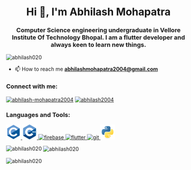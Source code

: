 <h1 align="center">Hi 👋, I'm Abhilash Mohapatra</h1>
<h3 align="center">Computer Science engineering undergraduate in Vellore Institute Of Technology Bhopal. I am a flutter developer and always keen to learn new things.</h3>

<p align="left"> <img src="https://komarev.com/ghpvc/?username=abhilash020&label=Profile%20views&color=0e75b6&style=flat" alt="abhilash020" /> </p>

- 📫 How to reach me **abhilashmohapatra2004@gmail.com**

<h3 align="left">Connect with me:</h3>
<p align="left">
<a href="https://linkedin.com/in/abhilash-mohapatra2004" target="blank"><img align="center" src="https://raw.githubusercontent.com/rahuldkjain/github-profile-readme-generator/master/src/images/icons/Social/linked-in-alt.svg" alt="abhilash-mohapatra2004" height="30" width="40" /></a>
<a href="https://www.leetcode.com/abhilash2004" target="blank"><img align="center" src="https://raw.githubusercontent.com/rahuldkjain/github-profile-readme-generator/master/src/images/icons/Social/leet-code.svg" alt="abhilash2004" height="30" width="40" /></a>
</p>

<h3 align="left">Languages and Tools:</h3>
<p align="left"> <a href="https://www.cprogramming.com/" target="_blank" rel="noreferrer"> <img src="https://raw.githubusercontent.com/devicons/devicon/master/icons/c/c-original.svg" alt="c" width="40" height="40"/> </a> <a href="https://www.w3schools.com/cpp/" target="_blank" rel="noreferrer"> <img src="https://raw.githubusercontent.com/devicons/devicon/master/icons/cplusplus/cplusplus-original.svg" alt="cplusplus" width="40" height="40"/> </a> <a href="https://firebase.google.com/" target="_blank" rel="noreferrer"> <img src="https://www.vectorlogo.zone/logos/firebase/firebase-icon.svg" alt="firebase" width="40" height="40"/> </a> <a href="https://flutter.dev" target="_blank" rel="noreferrer"> <img src="https://www.vectorlogo.zone/logos/flutterio/flutterio-icon.svg" alt="flutter" width="40" height="40"/> </a> <a href="https://git-scm.com/" target="_blank" rel="noreferrer"> <img src="https://www.vectorlogo.zone/logos/git-scm/git-scm-icon.svg" alt="git" width="40" height="40"/> </a> <a href="https://www.python.org" target="_blank" rel="noreferrer"> <img src="https://raw.githubusercontent.com/devicons/devicon/master/icons/python/python-original.svg" alt="python" width="40" height="40"/> </a> </p>

<p><img align="left" src="https://github-readme-stats.vercel.app/api/top-langs?username=abhilash020&show_icons=true&locale=en&layout=compact" alt="abhilash020" /></p>

<p>&nbsp;<img align="center" src="https://github-readme-stats.vercel.app/api?username=abhilash020&show_icons=true&locale=en" alt="abhilash020" /></p>

<p><img align="center" src="https://github-readme-streak-stats.herokuapp.com/?user=abhilash020&" alt="abhilash020" /></p>
